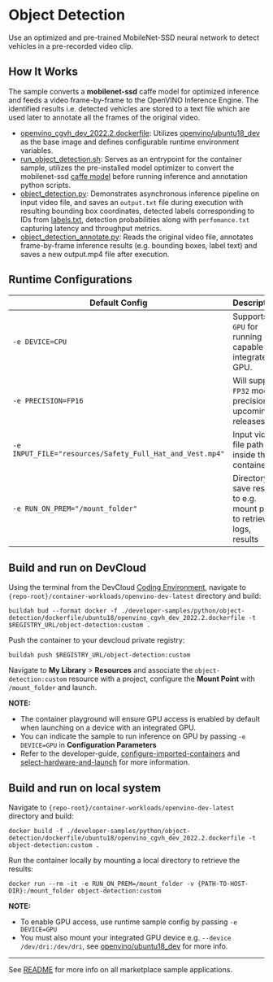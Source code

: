 # Object Detection
Use an optimized and pre-trained MobileNet-SSD neural network to detect vehicles in a pre-recorded video clip. 

## How It Works
The sample converts a **mobilenet-ssd** caffe model for optimized inference and feeds a video frame-by-frame to the OpenVINO Inference Engine. The identified results i.e. detected vehicles are stored to a text file which are used later to annotate all the frames of the original video.

* [openvino_cgvh_dev_2022.2.dockerfile](dockerfile/ubuntu18/openvino_cgvh_dev_2022.2.dockerfile): Utilizes [openvino/ubuntu18_dev](https://hub.docker.com/r/openvino/ubuntu18_dev) as the base image and defines configurable runtime environment variables.
* [run_object_detection.sh](run_object_detection.sh): Serves as an entrypoint for the container sample, utilizes the pre-installed model optimizer to convert the mobilenet-ssd [caffe model](mobilenet-ssd/mobilenet-ssd.caffemodel) before running inference and annotation python scripts.
* [object_detection.py](object_detection.py): Demonstrates asynchronous inference pipeline on input video file, and saves an ``output.txt`` file during execution with resulting bounding box coordinates, detected labels corresponding to IDs from [labels.txt](labels.txt), detection probabilities along with ``perfomance.txt`` capturing latency and throughput metrics.
* [object_detection_annotate.py](safety_gear_detection_annotate.py): Reads the original video file, annotates frame-by-frame inference results (e.g. bounding boxes, label text) and saves a new output.mp4 file after execution.

## Runtime Configurations
| Default Config | Description |
| --- | --- |
| ``-e DEVICE=CPU`` | Supports ``GPU`` for running on capable integrated GPU. |
| ``-e PRECISION=FP16`` | Will support ``FP32`` model precision in upcoming releases. |
| ``-e INPUT_FILE="resources/Safety_Full_Hat_and_Vest.mp4"`` | Input video file path inside the container | 
| ``-e RUN_ON_PREM="/mount_folder"`` | Directory to save results to e.g. mount point to retrieve logs, results |

## Build and run on DevCloud
Using the terminal from the DevCloud [Coding Environment](https://www.intel.com/content/www/us/en/develop/documentation/devcloud-containers/top/index/build-containers-from-terminal.html), navigate to `{repo-root}/container-workloads/openvino-dev-latest` directory and build:

```
buildah bud --format docker -f ./developer-samples/python/object-detection/dockerfile/ubuntu18/openvino_cgvh_dev_2022.2.dockerfile -t $REGISTRY_URL/object-detection:custom .
```

Push the container to your devcloud private registry:
```
buildah push $REGISTRY_URL/object-detection:custom
```

Navigate to **My Library** > **Resources** and associate the ``object-detection:custom`` resource with a project, configure the **Mount Point** with ``/mount_folder`` and launch.

**NOTE:** 
* The container playground will ensure GPU access is enabled by default when launching on a device with an integrated GPU. 
* You can indicate the sample to run inference on GPU by passing ``-e DEVICE=GPU`` in **Configuration Parameters**
* Refer to the developer-guide, [configure-imported-containers](https://www.intel.com/content/www/us/en/develop/documentation/devcloud-containers/top/index-2/configure-imported-containers.html)
and [select-hardware-and-launch](https://www.intel.com/content/www/us/en/develop/documentation/devcloud-containers/top/index-2/select-hardware-and-launch.html) for more information.


## Build and run on local system
Navigate to `{repo-root}/container-workloads/openvino-dev-latest` directory and build:
```
docker build -f ./developer-samples/python/object-detection/dockerfile/ubuntu18/openvino_cgvh_dev_2022.2.dockerfile -t object-detection:custom .
```

Run the container locally by mounting a local directory to retrieve the results:
```
docker run --rm -it -e RUN_ON_PREM=/mount_folder -v {PATH-TO-HOST-DIR}:/mount_folder object-detection:custom
```
**NOTE:** 
* To enable GPU access, use runtime sample config by passing ``-e DEVICE=GPU``
* You must also mount your integrated GPU device e.g.  ``--device /dev/dri:/dev/dri``, see [openvino/ubuntu18_dev](https://hub.docker.com/r/openvino/ubuntu18_dev) for more info.


---
See [README](../../../../../README.md) for more info on all marketplace sample applications.
